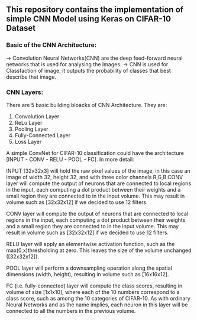 ## This repository contains the implementation of simple CNN Model using Keras on CIFAR-10 Dataset

### Basic of the CNN Architecture:
-> Convolution Neural Networks(CNN) are the deep feed-forward neural networks that is used for analysing the Images.
-> CNN is used for Classfaction of image, it outputs the probability of classes that best describe that image.

### CNN Layers:
There are 5 basic building bloacks of CNN Architecture. They are:
1. Convolution Layer
2. ReLu Layer
3. Pooling Layer
4. Fully-Connected Layer
5. Loss Layer

A simple ConvNet for CIFAR-10 classification could have the architecture [INPUT - CONV - RELU - POOL - FC]. In more detail:

INPUT [32x32x3] will hold the raw pixel values of the image, in this case an image of width 32, height 32, and with three color
channels R,G,B.CONV layer will compute the output of neurons that are connected to local regions in the input, each computing a
dot product between their weights and a small region they are connected to in the input volume. This may result in volume such as
[32x32x12] if we decided to use 12 filters.

CONV layer will compute the output of neurons that are connected to local regions in the input, each computing a dot product 
between their weights and a small region they are connected to in the input volume. This may result in volume such as 
[32x32x12] if we decided to use 12 filters.

RELU layer will apply an elementwise activation function, such as the max(0,x)thresholding at zero. This leaves the size of the volume unchanged ([32x32x12]).

POOL layer will perform a downsampling operation along the spatial dimensions (width, height), resulting in volume such as 
[16x16x12].

FC (i.e. fully-connected) layer will compute the class scores, resulting in volume of size [1x1x10], where each of the 
10 numbers correspond to a class score, such as among the 10 categories of CIFAR-10. As with ordinary Neural Networks and 
as the name implies, each neuron in this layer will be connected to all the numbers in the previous volume.
